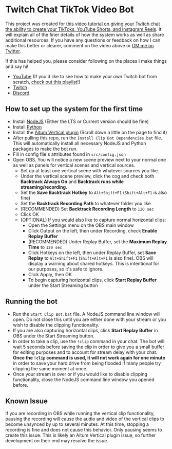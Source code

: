 # Twitch Chat TikTok Video Bot

This project was created for [this video tutorial on giving your Twitch chat the ability to create your TikToks, YouTube Shorts, and Instagram Reels](https://youtu.be/uCiyWZZvDgQ). It will explain all of the finer details of how the system works as well as share additional resources. If you have any questions or feedback on how I can make this better or clearer, comment on the video above or [DM me on Twitter](https://twitter.com/SirSilverStar).

If this has helped you, please consider following on the places I make things and say hi!
- [YouTube](https://www.youtube.com/@SirSilverStar) (If you'd like to see how to make your own Twitch bot from scratch, [check out this playlist](https://youtube.com/playlist?list=PLKaXzzk7E_iWKXDe4DQAVx9m-l1yZhEL5)!)
- [Twitch](https://twitch.tv/SirSilverStar)
- [Discord](https://discord.gg/fz5556n)

## How to set up the system for the first time

- Install [NodeJS](https://nodejs.org/en/) (Either the LTS or Current version should be fine)
- Install [Python](https://www.python.org/)
- Install the [Aitum Vertical plugin](https://aitum.tv/) (Scroll down a little on the page to find it)
- After pulling this repo, run the `Install Clip Bot Dependencies.bat` file. This will automatically install all necessary NodeJS and Python packages to make the bot run.
- Fill in config file's attributes found in `src/config.json`
- Open OBS. You will notice a new scene preview next to your normal one as well as panels for vertical scenes and vertical sources.
  - Set up at least one vertical scene with whatever sources you like.
  - Under the vertical scene preview, click the cog and check both **Backtrack Always On** and **Backtrack runs while streaming/recording**.
  - Set the **Save Backtrack Hotkey** to `Alt+Shift+F1` (`Shift+Alt+F1` is also fine)
  - Set the **Backtrack Recording Path** to whatever folder you like
  - (RECOMMENDED) Set **Backtrack Recording Length** to `120 sec`
  - Click OK
  - (OPTIONAL) If you would also like to capture normal horizontal clips:
    - Open the Settings menu on the OBS main window
    - Click Output on the left, then under Recording, check **Enable Replay Buffer**
    - (RECOMMENDED) Under Replay Buffer, set the **Maximum Replay Time** to `120 sec`
    - Click Hotkeys on the left, then under Replay Buffer, set **Save Replay** to `Alt+Shift+F1` (`Shift+Alt+F1` is also fine). OBS will display a warning about shared hotkeys. This is intentional for our purposes, so it's safe to ignore.
    - Click Apply, then OK
    - To begin capturing horizontal clips, click **Start Replay Buffer** under the Start Streaming button

## Running the bot
- Run the `Start Clip Bot.bat` file. A NodeJS command line window will open. Do not close this until you are either done with your stream or you wish to disable the clipping functionality.
- If you are also capturing horizontal clips, click **Start Replay Buffer** in OBS under the Start Streaming button.
- In order to take a clip, use the `!clip` command in your chat. The bot will wait 5 seconds before saving the clip in order to give you a small buffer for editing purposes and to account for stream delay with your chat. **Once the `!clip` command is used, it will not work again for one minute** in order to save your hard drive from being flooded if many people try clipping the same moment at once.
- Once your stream is over or if you would like to disable clipping functionality, close the NodeJS command line window you opened before.

## Known Issue
If you are recording in OBS while running the vertical clip functionality, pausing the recording will cause the audio and video of the vertical clips to become unsynced by up to several minutes. At this time, stopping a recording is fine and does not cause this behavior. Only pausing seems to create this issue. This is likely an Aitum Vertical plugin issue, so further development on their end may resolve the issue.
